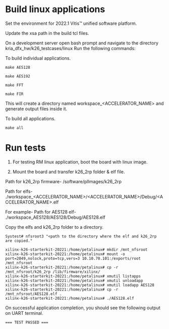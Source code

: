 # Build linux applications

Set the environment for 2022.1 Vitis™ unified software platform.

Update the xsa path in the build tcl files. 

On a development server open bash prompt and navigate to the directory kria_dfx_hw/k26_testcases/linux
Run the following commands:

To build individual applications.
```
make AES128

make AES192

make FFT

make FIR
```
This will create a directory named workspace_<ACCELERATOR_NAME> and generate output files inside it.


To build all applications.
```
make all
```



# Run tests
1. For testing RM linux application, boot the board with linux image. 

2. Mount the board and transfer k26_2rp folder & elf file. 

Path for k26_2rp firmware- /software/plImages/k26_2rp 

Path for elfs- ./workspace_<ACCELERATOR_NAME>/<ACCELERATOR_NAME>/Debug/<ACCELERATOR_NAME>.elf

For example- Path for AES128 elf- ./workspace_AES128/AES128/Debug/AES128.elf 

Copy the elfs and k26_2rp folder to a directory. 

```
Systest# nfsroot3 "<path to the directory where the elf and k26_2rp are copied."
```

```
xilinx-k26-starterkit-20221:/home/petalinux# mkdir /mnt_nfsroot
xilinx-k26-starterkit-20221:/home/petalinux# mount -o port=2049,nolock,proto=tcp,vers=3 10.10.70.101:/exports/root /mnt_nfsroot
xilinx-k26-starterkit-20221:/home/petalinux# cp -r /mnt_nfsroot/k26_2rp /lib/firmware/xilinx/ 
xilinx-k26-starterkit-20221:/home/petalinux# xmutil listapps
xilinx-k26-starterkit-20221:/home/petalinux# xmutil unloadapp
xilinx-k26-starterkit-20221:/home/petalinux# xmutil loadapp AES128
xilinx-k26-starterkit-20221:/home/petalinux# cp -r /mnt_nfsroot/AES128.elf .
xilinx-k26-starterkit-20221:/home/petalinux# ./AES128.elf 
```

On successful application completion, you should see the following output on UART terminal.

```
=== TEST PASSED ===
```
